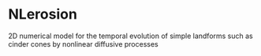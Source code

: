 # NLerosion
2D numerical model for the temporal evolution of simple landforms such as cinder cones by nonlinear diffusive processes
